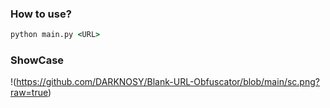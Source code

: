### How to use?
```bat
python main.py <URL>
```


### ShowCase

!(https://github.com/DARKNOSY/Blank-URL-Obfuscator/blob/main/sc.png?raw=true)
